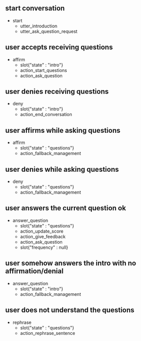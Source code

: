 ## start conversation
* start
    - utter_introduction
    - utter_ask_question_request    

## user accepts receiving questions
* affirm
    - slot{"state" : "intro"}
    - action_start_questions
    - action_ask_question

## user denies receiving questions
* deny
    - slot{"state" : "intro"}
    - action_end_conversation
    
## user affirms while asking questions
* affirm
    - slot{"state" : "questions"}
    - action_fallback_management

## user denies while asking questions
* deny
    - slot{"state" : "questions"}
    - action_fallback_management
    
## user answers the current question ok
* answer_question
    - slot{"state" : "questions"}
    - action_update_score
    - action_give_feedback
    - action_ask_question
    - slot{"frequency" : null}
    
## user somehow answers the intro with no affirmation/denial
* answer_question
    - slot{"state" : "intro"}
    - action_fallback_management
    
## user does not understand the questions
* rephrase
    - slot{"state" : "questions"}
    - action_rephrase_sentence